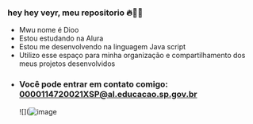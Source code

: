 ### hey hey veyr, meu repositorio 🔥🏳️‍🌈
- Mwu nome é Dioo
- Estou estudando na Alura
- Estou me desenvolvendo na linguagem Java script
- Utilizo esse espaço para minha organização e compartilhamento dos meus projetos desenvolvidos
- ### Você pode entrar em contato comigo: 0000114720021XSP@al.educacao.sp.gov.br
  ![](![image](https://github.com/user-attachments/assets/2b2237e1-25a2-48f5-8047-3aee08a275ee)


